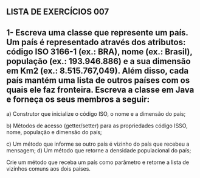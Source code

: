 ## LISTA DE EXERCÍCIOS 007 

## 1- Escreva uma classe que represente um país. Um país é representado através dos atributos: código ISO 3166-1 (ex.: BRA), nome (ex.: Brasil), população (ex.: 193.946.886) e a sua dimensão em Km2 (ex.: 8.515.767,049). Além disso, cada país mantém uma lista de outros países com os quais ele faz fronteira. Escreva a classe em Java e forneça os seus membros a seguir: 

a) Construtor que inicialize o código ISO, o nome e a dimensão do país;

b) Métodos de acesso (getter/setter) para as propriedades código ISSO, nome, população e dimensão do país; 

c) Um método que informe se outro país é vizinho do país que recebeu a mensagem; 
d) Um método que retorne a densidade populacional do país; 

Crie um método que receba um país como parâmetro e retorne a lista de vizinhos comuns aos dois países.
